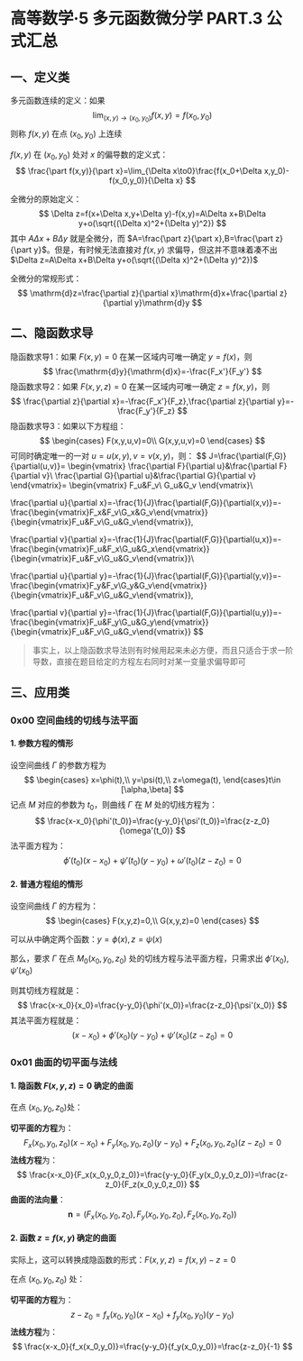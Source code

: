 # 高等数学·5 多元函数微分学 PART.3 公式汇总

## 一、定义类

多元函数连续的定义：如果
$$
\lim_{(x,y)\to(x_0,y_0)}f(x,y)=f(x_0,y_0)
$$
则称 $f(x,y)$ 在点 $(x_0,y_0)$ 上连续



$f(x,y)$ 在 $(x_0,y_0)$ 处对 $x$ 的偏导数的定义式：
$$
\frac{\part f(x,y)}{\part x}=\lim_{\Delta x\to0}\frac{f(x_0+\Delta x,y_0)-f(x_0,y_0)}{\Delta x}
$$


全微分的原始定义：
$$
\Delta z=f(x+\Delta x,y+\Delta y)-f(x,y)=A\Delta x+B\Delta y+o(\sqrt{(\Delta x)^2+(\Delta y)^2})
$$
其中 $A\Delta x+B\Delta y$ 就是全微分，而 $A=\frac{\part z}{\part x},B=\frac{\part z}{\part y}$。但是，有时候无法直接对 $f(x,y)$ 求偏导，但这并不意味着凑不出 $\Delta z=A\Delta x+B\Delta y+o(\sqrt{(\Delta x)^2+(\Delta y)^2})$



全微分的常规形式：
$$
\mathrm{d}z=\frac{\partial z}{\partial x}\mathrm{d}x+\frac{\partial z}{\partial y}\mathrm{d}y
$$

## 二、隐函数求导

隐函数求导1：如果 $F(x,y)=0$ 在某一区域内可唯一确定 $y=f(x)$，则
$$
\frac{\mathrm{d}y}{\mathrm{d}x}=-\frac{F_x'}{F_y'}
$$
隐函数求导2：如果 $F(x,y,z)=0$ 在某一区域内可唯一确定 $z=f(x,y)$，则
$$
\frac{\partial z}{\partial x}=-\frac{F_x'}{F_z},\frac{\partial z}{\partial y}=-\frac{F_y'}{F_z}
$$
隐函数求导3：如果以下方程组：
$$
\begin{cases}
F(x,y,u,v)=0\\
G(x,y,u,v)=0
\end{cases}
$$
可同时确定唯一的一对 $u=u(x,y),v=v(x,y)$，则：
$$
J=\frac{\partial(F,G)}{\partial(u,v)}=
\begin{vmatrix}
\frac{\partial F}{\partial u}&\frac{\partial F}{\partial v}\\
\frac{\partial G}{\partial u}&\frac{\partial G}{\partial v}
\end{vmatrix}=
\begin{vmatrix}
F_u&F_v\\
G_u&G_v
\end{vmatrix}\\

\frac{\partial u}{\partial x}=-\frac{1}{J}\frac{\partial(F,G)}{\partial(x,v)}=-\frac{\begin{vmatrix}F_x&F_v\\G_x&G_v\end{vmatrix}}{\begin{vmatrix}F_u&F_v\\G_u&G_v\end{vmatrix}},

\frac{\partial v}{\partial x}=-\frac{1}{J}\frac{\partial(F,G)}{\partial(u,x)}=-\frac{\begin{vmatrix}F_u&F_x\\G_u&G_x\end{vmatrix}}{\begin{vmatrix}F_u&F_v\\G_u&G_v\end{vmatrix}}\\

\frac{\partial u}{\partial y}=-\frac{1}{J}\frac{\partial(F,G)}{\partial(y,v)}=-\frac{\begin{vmatrix}F_y&F_v\\G_y&G_v\end{vmatrix}}{\begin{vmatrix}F_u&F_v\\G_u&G_v\end{vmatrix}},

\frac{\partial v}{\partial y}=-\frac{1}{J}\frac{\partial(F,G)}{\partial(u,y)}=-\frac{\begin{vmatrix}F_u&F_y\\G_u&G_y\end{vmatrix}}{\begin{vmatrix}F_u&F_v\\G_u&G_v\end{vmatrix}}
$$

> 事实上，以上隐函数求导法则有时候用起来未必方便，而且只适合于求一阶导数，直接在题目给定的方程左右同时对某一变量求偏导即可



## 三、应用类

### 0x00 空间曲线的切线与法平面

#### 1. 参数方程的情形

设空间曲线 $\Gamma$ 的参数方程为
$$
\begin{cases}
x=\phi(t),\\
y=\psi(t),\\
z=\omega(t),
\end{cases}t\in [\alpha,\beta]
$$
记点 $M$ 对应的参数为 $t_0$，则曲线 $\Gamma$ 在 $M$ 处的切线方程为：
$$
\frac{x-x_0}{\phi'(t_0)}=\frac{y-y_0}{\psi'(t_0)}=\frac{z-z_0}{\omega'(t_0)}
$$
法平面方程为：
$$
\phi'(t_0)(x-x_0)+\psi'(t_0)(y-y_0)+\omega'(t_0)(z-z_0)=0
$$



#### 2. 普通方程组的情形

设空间曲线 $\Gamma$ 的方程为：
$$
\begin{cases}
F(x,y,z)=0,\\
G(x,y,z)=0
\end{cases}
$$

可以从中确定两个函数：$y=\phi(x),z=\psi(x)$

那么，要求 $\Gamma$ 在点 $M_0(x_0,y_0,z_0)$ 处的切线方程与法平面方程，只需求出 $\phi'(x_0),\psi'(x_0)$

则其切线方程就是：
$$
\frac{x-x_0}{x_0}=\frac{y-y_0}{\phi'(x_0)}=\frac{z-z_0}{\psi'(x_0)}
$$
其法平面方程就是：
$$
(x-x_0)+\phi'(x_0)(y-y_0)+\psi'(x_0)(z-z_0)=0
$$

### 0x01 曲面的切平面与法线

#### 1. 隐函数 $F(x,y,z)=0$ 确定的曲面

在点 $(x_0,y_0,z_0)$处：

**切平面的方程**为：
$$
F_x(x_0,y_0,z_0)(x-x_0)+F_y(x_0,y_0,z_0)(y-y_0)+F_z(x_0,y_0,z_0)(z-z_0)=0
$$
**法线方程**为：
$$
\frac{x-x_0}{F_x(x_0,y_0,z_0)}=\frac{y-y_0}{F_y(x_0,y_0,z_0)}=\frac{z-z_0}{F_z(x_0,y_0,z_0)}
$$
**曲面的法向量**：
$$
\mathbf{n}=(F_x(x_0,y_0,z_0),F_y(x_0,y_0,z_0),F_z(x_0,y_0,z_0))
$$

#### 2. 函数 $z=f(x,y)$ 确定的曲面

实际上，这可以转换成隐函数的形式：$F(x,y,z)=f(x,y)-z=0$

在点 $(x_0,y_0,z_0)$ 处：

**切平面的方程**为：
$$
z-z_0=f_x(x_0,y_0)(x-x_0)+f_y(x_0,y_0)(y-y_0)
$$
**法线方程**为：
$$
\frac{x-x_0}{f_x(x_0,y_0)}=\frac{y-y_0}{f_y(x_0,y_0)}=\frac{z-z_0}{-1}
$$

